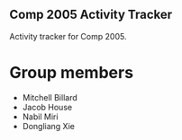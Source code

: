 ## Comp 2005 Activity Tracker
Activity tracker for Comp 2005.

# Group members
* Mitchell Billard
* Jacob House
* Nabil Miri
* Dongliang Xie
